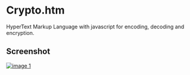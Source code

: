 Crypto.htm
==========

HyperText Markup Language with javascript for encoding, decoding and encryption.

Screenshot
----------
[![image 1](https://raw.github.com/blackb1rd/Crypto.htm/master/Screenshot.png)](https://raw.github.com/blackb1rd/Crypto.htm/master/Screenshot.png)
